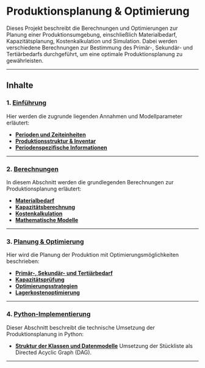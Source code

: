 # Produktionsplanung & Optimierung

Dieses Projekt beschreibt die Berechnungen und Optimierungen zur Planung einer Produktionsumgebung,
einschließlich Materialbedarf, Kapazitätsplanung, Kostenkalkulation und Simulation. Dabei werden
verschiedene Berechnungen zur Bestimmung des Primär-, Sekundär- und Tertiärbedarfs durchgeführt, um
eine optimale Produktionsplanung zu gewährleisten.

---

## Inhalte

### 1. [Einführung](simulation-information.md)

Hier werden die zugrunde liegenden Annahmen und Modellparameter erläutert:

- **[Perioden und Zeiteinheiten](simulation-information.md#wichtige-informationen)**
- **[Produktionsstruktur & Inventar](simulation-information.md#produktionsstruktur)**
- **[Periodenspezifische Informationen](simulation-information.md#periodenspezifische-daten)**

---

### 2. [Berechnungen](calculation.md)

In diesem Abschnitt werden die grundlegenden Berechnungen zur Produktionsplanung erläutert:

- **[Materialbedarf](calculation.md#materialbedarf)**
- **[Kapazitätsberechnung](calculation.md#workstation-kapazitäten)**
- **[Kostenkalkulation](calculation.md#personal-und-maschinenkosten)**
- **[Mathematische Modelle](calculation.md#mathematische-herleitung)**

---

### 3. [Planung & Optimierung](optimization.md)

Hier wird die Planung der Produktion mit Optimierungsmöglichkeiten beschrieben:

- **[Primär-, Sekundär- und Tertiärbedarf](optimization.md#schritt-für-schritt-planungsablauf)**
- **[Kapazitätsprüfung](optimization.md#kapazitätsprüfung)**
- **[Optimierungsstrategien](optimization.md#wichtiges-zur-optimierung)**
- **[Lagerkostenoptimierung](optimization.md#lagerkosten)**

---

### 4. [Python-Implementierung](python-implementation.md)

Dieser Abschnitt beschreibt die technische Umsetzung der Produktionsplanung in Python:

- **[Struktur der Klassen und Datenmodelle](python-implementation.md#konzept)** Umsetzung der
  Stückliste als Directed Acyclic Graph (DAG).

---
